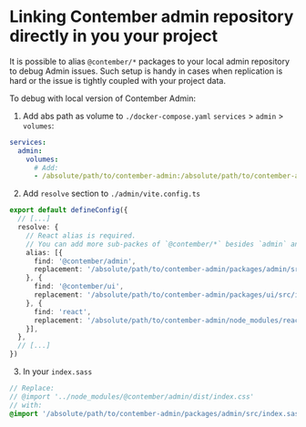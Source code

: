 # Linking Contember admin repository directly in you your project

It is possible to alias `@contember/*` packages to your local admin repository
to debug Admin issues. Such setup is handy in cases when replication is hard or
the issue is tightly coupled with your project data.

To debug with local version of Contember Admin:

1. Add abs path as volume to `./docker-compose.yaml` `services` > `admin` > `volumes`:
  ```yaml
  services:
    admin:
      volumes:
        # Add:
        - /absolute/path/to/contember-admin:/absolute/path/to/contember-admin
  ```
2. Add `resolve` section to `./admin/vite.config.ts`
  ```ts
  export default defineConfig({
    // [...]
    resolve: {
      // React alias is required.
      // You can add more sub-packes of `@contember/*` besides `admin` and `ui`
      alias: [{
        find: '@contember/admin',
        replacement: '/absolute/path/to/contember-admin/packages/admin/src/index.ts',
      }, {
        find: '@contember/ui',
        replacement: '/absolute/path/to/contember-admin/packages/ui/src/index.ts',
      }, {
        find: 'react',
        replacement: '/absolute/path/to/contember-admin/node_modules/react',
      }],
    },
    // [...]
  })
  ```
3. In your `index.sass`
  ```scss
  // Replace:
  // @import '../node_modules/@contember/admin/dist/index.css'
  // with:
  @import '/absolute/path/to/contember-admin/packages/admin/src/index.sass'
  ```
